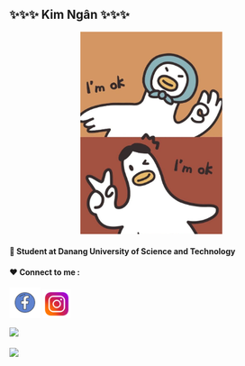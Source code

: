 ## ✨✨✨ Kim Ngân ✨✨✨

<!--
**Kimngan2412/Kimngan2412** is a ✨ _special_ ✨ repository because its `README.md` (this file) appears on your GitHub profile.

Here are some ideas to get you started:

- 🌱 I’m currently learning HTML , CSS, Javascript
- 👯 I’m looking to collaborate on ...
- 🤔 I’m looking for help with ...
- 💬 Ask me about ...
- 📫 How to reach me: ...
- 😄 Pronouns: ...
- ⚡ Fun fact: ...
-->
<p align="center">
 <img src="bg.jpg"
 alt="Logo" width= 50%>
</p>

#### 🎪 Student at Danang University of Science and Technology
#### ❤ Connect to me :

<a href="https://www.facebook.com/anhohaxeo/"><img src="fb.png" alt="" width="55px"></a>
<a href="https://www.instagram.com/muopcocoon/"><img src="ig.png" alt="" width="50px"></a>

<table align="center">
<tr>
	<img src="https://github-readme-stats.vercel.app/api?username=Kimngan2412&count_private=true&show_icons=true&theme=react"/>
     <br/><br/>
	<img src="https://github-readme-stats.vercel.app/api/top-langs/?username=Kimngan2412&layout=compact&theme=react"/>
	</td>
</tr>
</table>
